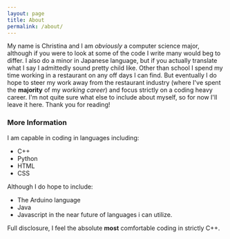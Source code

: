 ```yaml
---
layout: page
title: About
permalink: /about/
---
```


My name is Christina and I am _obviously_ a computer science major, although if you were to look at some of the code I write
many would beg to differ. I also do a minor in Japanese language, but if you actually translate what I say I admittedly sound pretty
child like. Other than school I spend my time working in a restaurant on any off days I can find. But eventually I do hope to steer my work away from the restaurant industry (where I've spent the **majority** of my _working career_) and focus strictly on a coding heavy career. I'm not quite sure what else to include about myself, so for now I'll leave it here. Thank you for reading!

### More Information

I am capable in coding in languages including:
 * C++
 * Python
 * HTML
 * CSS

Although I do hope to include:
 * The Arduino language
 * Java
 * Javascript
in the near future of languages i can utilize.

Full disclosure, I feel the absolute **most** comfortable coding in strictly C++.

